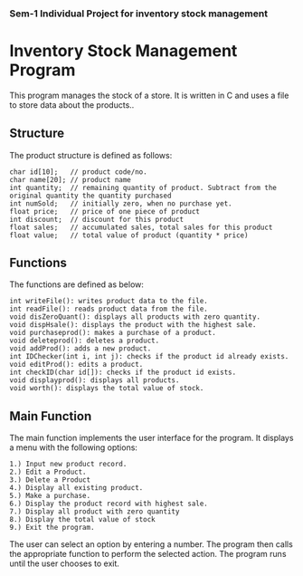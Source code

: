### Sem-1 Individual Project for inventory stock management 

# Inventory Stock Management Program
This program manages the stock of a store. It is written in C and uses a file to store data about the products..

## Structure

The product structure is defined as follows:

    char id[10];   // product code/no.
    char name[20]; // product name
    int quantity;  // remaining quantity of product. Subtract from the original quantity the quantity purchased
    int numSold;   // initially zero, when no purchase yet.
    float price;   // price of one piece of product
    int discount;  // discount for this product
    float sales;   // accumulated sales, total sales for this product
    float value;   // total value of product (quantity * price)

## Functions
The functions are defined as below:

    int writeFile(): writes product data to the file.
    int readFile(): reads product data from the file.
    void disZeroQuant(): displays all products with zero quantity.
    void dispHsale(): displays the product with the highest sale.
    void purchaseprod(): makes a purchase of a product.
    void deleteprod(): deletes a product.
    void addProd(): adds a new product.
    int IDChecker(int i, int j): checks if the product id already exists.
    void editProd(): edits a product.
    int checkID(char id[]): checks if the product id exists.
    void displayprod(): displays all products.
    void worth(): displays the total value of stock.

## Main Function

The main function implements the user interface for the program. It displays a menu with the following options:

    1.) Input new product record.
    2.) Edit a Product.
    3.) Delete a Product
    4.) Display all existing product.
    5.) Make a purchase.
    6.) Display the product record with highest sale.
    7.) Display all product with zero quantity
    8.) Display the total value of stock
    9.) Exit the program.

The user can select an option by entering a number. The program then calls the appropriate function to perform the selected action. The program runs until the user chooses to exit.
